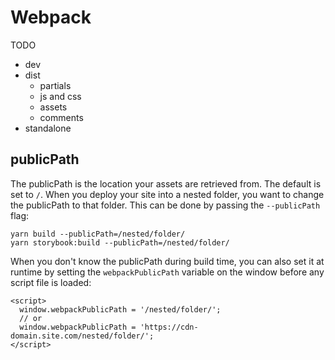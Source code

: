 # Webpack

TODO

* dev
* dist
  * partials
  * js and css
  * assets
  * comments
* standalone

## publicPath

The publicPath is the location your assets are retrieved from. The default is set to `/`. When you
deploy your site into a nested folder, you want to change the publicPath to that folder. This can be
done by passing the `--publicPath` flag:

```
yarn build --publicPath=/nested/folder/
yarn storybook:build --publicPath=/nested/folder/
```

When you don't know the publicPath during build time, you can also set it at runtime by setting the
`webpackPublicPath` variable on the window before any script file is loaded:

```
<script>
  window.webpackPublicPath = '/nested/folder/';
  // or
  window.webpackPublicPath = 'https://cdn-domain.site.com/nested/folder/';
</script>
```
